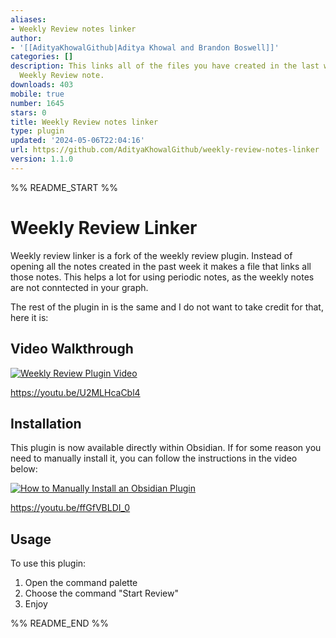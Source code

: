 ```yaml
---
aliases:
- Weekly Review notes linker
author:
- '[[AdityaKhowalGithub|Aditya Khowal and Brandon Boswell]]'
categories: []
description: This links all of the files you have created in the last week into a
  Weekly Review note.
downloads: 403
mobile: true
number: 1645
stars: 0
title: Weekly Review notes linker
type: plugin
updated: '2024-05-06T22:04:16'
url: https://github.com/AdityaKhowalGithub/weekly-review-notes-linker
version: 1.1.0
---
```


%% README_START %%

# Weekly Review Linker

Weekly review linker is a fork of the weekly review plugin. Instead of opening all the notes created in the past week it makes a file that links all those notes. This helps a lot for using periodic notes, as the weekly notes are not conntected in your graph. 


The rest of the plugin in is the same and I do not want to take credit for that, here it is:

## Video Walkthrough

[![Weekly Review Plugin Video](https://img.youtube.com/vi/U2MLHcaCbl4/0.jpg)](https://www.youtube.com/watch?v=U2MLHcaCbl4)

https://youtu.be/U2MLHcaCbl4

## Installation
This plugin is now available directly within Obsidian. If for some reason you need to manually install it, you can follow the instructions in the video below:

[![How to Manually Install an Obsidian Plugin](https://img.youtube.com/vi/ffGfVBLDI_0/0.jpg)](https://www.youtube.com/watch?v=ffGfVBLDI_0)

https://youtu.be/ffGfVBLDI_0

## Usage

To use this plugin:
1. Open the command palette
2. Choose the command "Start Review"
3. Enjoy


%% README_END %%